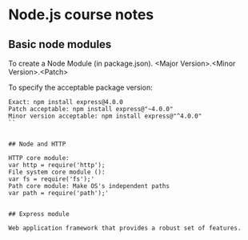 # Node.js course notes

## Basic node modules


To create a Node Module (in package.json).
\<Major Version\>.\<Minor Version\>.\<Patch\>

To specify the acceptable package version:
```
Exact: npm install express@4.0.0
Patch acceptable: npm install express@"~4.0.0"
Minor version acceptable: npm install express@"^4.0.0"
``


## Node and HTTP

HTTP core module:
var http = require('http');
File system core module ():
var fs = require('fs');'
Path core module: Make OS's independent paths
var path = require('path');'


## Express module

Web application framework that provides a robust set of features.



